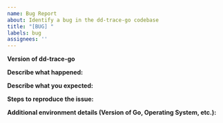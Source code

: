 ```yaml
---
name: Bug Report
about: Identify a bug in the dd-trace-go codebase
title: "[BUG] "
labels: bug
assignees: ''
---
```


<!--
If you have identified a specific bug in the dd-trace-go codebase, please describe it here. If the
issue requires further debugging or investigation, that will be best accomplished via support. Please contact Datadog [support](http://docs.datadoghq.com/help/).
-->

**Version of dd-trace-go**
<!-- If you aren't using the [latest version](https://github.com/DataDog/dd-trace-go/releases) of dd-trace-go, try upgrading first to see if your issue has already been resolved -->

**Describe what happened:**
<!-- Is the issue for a specific `contrib/` package? -->

**Describe what you expected:**


**Steps to reproduce the issue:**
<!-- If you can include a minimal code sample to reproduce the issue it can significantly reduce resolution time -->

**Additional environment details (Version of Go, Operating System, etc.):**